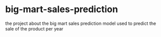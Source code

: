 # big-mart-sales-prediction
the project about the big mart sales prediction model used to predict the sale of the product per year
